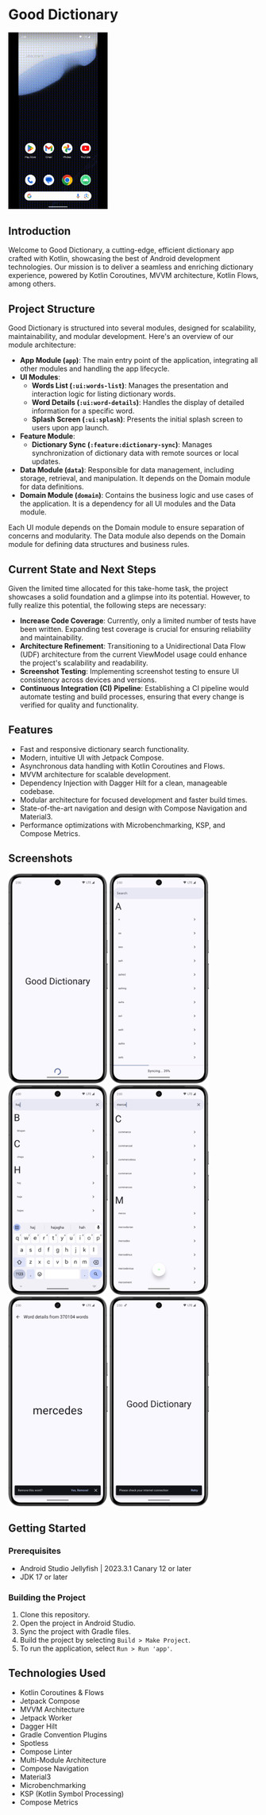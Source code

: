 # Good Dictionary

<p float="left">
  <img src="screenshots/output.gif" width="200" />
</p>

## Introduction
Welcome to Good Dictionary, a cutting-edge, efficient dictionary app crafted with Kotlin, showcasing the best of Android development technologies. Our mission is to deliver a seamless and enriching dictionary experience, powered by Kotlin Coroutines, MVVM architecture, Kotlin Flows, among others.

## Project Structure
Good Dictionary is structured into several modules, designed for scalability, maintainability, and modular development. Here's an overview of our module architecture:

- **App Module (`app`)**: The main entry point of the application, integrating all other modules and handling the app lifecycle.
- **UI Modules**: 
  - **Words List (`:ui:words-list`)**: Manages the presentation and interaction logic for listing dictionary words.
  - **Word Details (`:ui:word-details`)**: Handles the display of detailed information for a specific word.
  - **Splash Screen (`:ui:splash`)**: Presents the initial splash screen to users upon app launch.
- **Feature Module**:
  - **Dictionary Sync (`:feature:dictionary-sync`)**: Manages synchronization of dictionary data with remote sources or local updates.
- **Data Module (`data`)**: Responsible for data management, including storage, retrieval, and manipulation. It depends on the Domain module for data definitions.
- **Domain Module (`domain`)**: Contains the business logic and use cases of the application. It is a dependency for all UI modules and the Data module.

Each UI module depends on the Domain module to ensure separation of concerns and modularity. The Data module also depends on the Domain module for defining data structures and business rules.

## Current State and Next Steps
Given the limited time allocated for this take-home task, the project showcases a solid foundation and a glimpse into its potential. However, to fully realize this potential, the following steps are necessary:

- **Increase Code Coverage**: Currently, only a limited number of tests have been written. Expanding test coverage is crucial for ensuring reliability and maintainability.
- **Architecture Refinement**: Transitioning to a Unidirectional Data Flow (UDF) architecture from the current ViewModel usage could enhance the project's scalability and readability.
- **Screenshot Testing**: Implementing screenshot testing to ensure UI consistency across devices and versions.
- **Continuous Integration (CI) Pipeline**: Establishing a CI pipeline would automate testing and build processes, ensuring that every change is verified for quality and functionality.

## Features
- Fast and responsive dictionary search functionality.
- Modern, intuitive UI with Jetpack Compose.
- Asynchronous data handling with Kotlin Coroutines and Flows.
- MVVM architecture for scalable development.
- Dependency Injection with Dagger Hilt for a clean, manageable codebase.
- Modular architecture for focused development and faster build times.
- State-of-the-art navigation and design with Compose Navigation and Material3.
- Performance optimizations with Microbenchmarking, KSP, and Compose Metrics.

## Screenshots

<p float="left">
  <img src="screenshots/1.png" width="200" />
  <img src="screenshots/2.png" width="200" /> 
  <img src="screenshots/3.png" width="200" />
  <img src="screenshots/4.png" width="200" />
  <img src="screenshots/5.png" width="200" />
  <img src="screenshots/6.png" width="200" />
</p>

## Getting Started

### Prerequisites
- Android Studio Jellyfish | 2023.3.1 Canary 12 or later
- JDK 17 or later

### Building the Project
1. Clone this repository.
2. Open the project in Android Studio.
3. Sync the project with Gradle files.
4. Build the project by selecting `Build > Make Project`.
5. To run the application, select `Run > Run 'app'`.

## Technologies Used
- Kotlin Coroutines & Flows
- Jetpack Compose
- MVVM Architecture
- Jetpack Worker
- Dagger Hilt
- Gradle Convention Plugins
- Spotless
- Compose Linter
- Multi-Module Architecture
- Compose Navigation
- Material3
- Microbenchmarking
- KSP (Kotlin Symbol Processing)
- Compose Metrics



